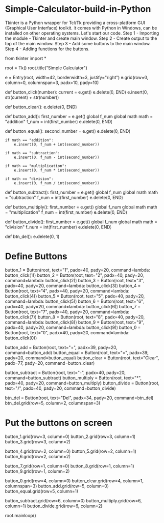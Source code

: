 # Simple-Calculator-build-in-Python
Tkinter is a Python wrapper for Tcl/Tk providing a cross-platform GUI (Graphical User Interface) toolkit. It comes with Python in Windows, can be installed on other operating systems. Let's start our code.
Step 1 - Importing the module - Tkinter and create main window.
Step 2 - Create output to the top of the main window.
Step 3 - Add some buttons to the main window.
Step 4 - Adding functions for the buttons.


from tkinter import *

root = Tk()
root.title("Simple Calculator")

e = Entry(root, width=42,  borderwidth=3, justify="right")
e.grid(row=0, column=0, columnspan=3, padx=10, pady=10)

def button_click(number):
    current = e.get()
    e.delete(0, END)
    e.insert(0, str(current) + str(number))

def button_clear():
    e.delete(0, END)

def button_add():
    first_number = e.get()
    global f_num
    global math
    math = "addition"
    f_num = int(first_number)
    e.delete(0, END)

def button_equal():
    second_number = e.get()
    e.delete(0, END)

    if math == "addition":
        e.insert(0, f_num + int(second_number))

    if math == "subtraction":
        e.insert(0, f_num - int(second_number))

    if math == "multiplication":
        e.insert(0, f_num * int(second_number))

    if math == "division":
        e.insert(0, f_num / int(second_number))

def button_subtract():
    first_number = e.get()
    global f_num
    global math
    math = "subtraction"
    f_num = int(first_number)
    e.delete(0, END)

def button_multiply():
    first_number = e.get()
    global f_num
    global math
    math = "multiplication"
    f_num = int(first_number)
    e.delete(0, END)

def button_divide():
    first_number = e.get()
    global f_num
    global math
    math = "division"
    f_num = int(first_number)
    e.delete(0, END)

def btn_del():
    e.delete(0, 1)

# Define Buttons
button_1 = Button(root, text="1", padx=40, pady=20, command=lambda: button_click(1))
button_2 = Button(root, text="2", padx=40, pady=20, command=lambda: button_click(2))
button_3 = Button(root, text="3", padx=40, pady=20, command=lambda: button_click(3))
button_4 = Button(root, text="4", padx=40, pady=20, command=lambda: button_click(4))
button_5 = Button(root, text="5", padx=40, pady=20, command=lambda: button_click(5))
button_6 = Button(root, text="6", padx=40, pady=20, command=lambda: button_click(6))
button_7 = Button(root, text="7", padx=40, pady=20, command=lambda: button_click(7))
button_8 = Button(root, text="8", padx=40, pady=20, command=lambda: button_click(8))
button_9 = Button(root, text="9", padx=40, pady=20, command=lambda: button_click(9))
button_0 = Button(root, text="0", padx=40, pady=20, command=lambda: button_click(0))

button_add = Button(root, text="+", padx=39, pady=20, command=button_add)
button_equal = Button(root, text="=", padx=39, pady=20, command=button_equal)
button_clear = Button(root, text="Clear", padx=77, pady=20, command=button_clear)

button_subtract = Button(root, text="-", padx=40, pady=20, command=button_subtract)
button_multiply = Button(root, text="*", padx=40, pady=20, command=button_multiply)
button_divide = Button(root, text="/", padx=40, pady=20, command=button_divide)

btn_del = Button(root, text="Del", padx=34, pady=20, command=btn_del)
btn_del.grid(row=5, column=2, columnspan=3)

# Put the buttons on screen
button_1.grid(row=3, column=0)
button_2.grid(row=3, column=1)
button_3.grid(row=3, column=2)

button_4.grid(row=2, column=0)
button_5.grid(row=2, column=1)
button_6.grid(row=2, column=2)

button_7.grid(row=1, column=0)
button_8.grid(row=1, column=1)
button_9.grid(row=1, column=2)

button_0.grid(row=4, column=0)
button_clear.grid(row=4, column=1, columnspan=3)
button_add.grid(row=5, column=0)
button_equal.grid(row=5, column=1)

button_subtract.grid(row=6, column=0)
button_multiply.grid(row=6, column=1)
button_divide.grid(row=6, column=2)

root.mainloop()
